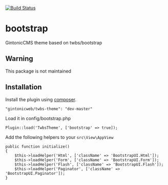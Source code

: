 [![Build Status](https://travis-ci.org/gintonicweb/twbs-theme.svg)](https://travis-ci.org/gintonicweb/twbs-theme)

# bootstrap

GintonicCMS theme based on twbs/bootstrap

## Warning

This package is not maintained

## Installation

Install the plugin using [composer](http://getcomposer.org). 

```
"gintonicweb/twbs-theme": "dev-master"
```

Load it in config/bootstrap.php

```
Plugin::load('TwbsTheme', ['bootstrap' => true]);
```

Add the following helpers to your `src\View\AppView`

```
public function initialize()
{
    $this->loadHelper('Html', ['className' => 'BootstrapUI.Html']);
    $this->loadHelper('Form', ['className' => 'BootstrapUI.Form']);
    $this->loadHelper('Flash', ['className' => 'BootstrapUI.Flash']);
    $this->loadHelper('Paginator', ['className' => 'BootstrapUI.Paginator']);
}
```
